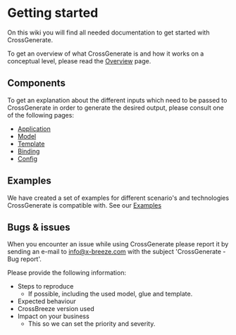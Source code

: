 # Getting started

On this wiki you will find all needed documentation to get started with CrossGenerate.

To get an overview of what CrossGenerate is and how it works on a conceptual level, please read the [Overview](./Overview) page.

## Components
To get an explanation about the different inputs which need to be passed to CrossGenerate in order to generate the desired output, please consult one of the following pages:

- [Application](./Application/CommandLine)
- [Model](./Model)
- [Template](./Template)
- [Binding](./Binding)
- [Config](./Config)

## Examples
We have created a set of examples for different scenario's and technologies CrossGenerate is compatible with.
See our [Examples](./Examples)

## Bugs & issues
When you encounter an issue while using CrossGenerate please report it by sending an e-mail to [info@x-breeze.com](mailto:info@x-breeze.com?SUBJECT=CrossGenerate%20-%20Bug%20report) with the subject 'CrossGenerate - Bug report'.

Please provide the following information:

- Steps to reproduce
    - If possible, including the used model, glue and template.
- Expected behaviour
- CrossBreeze version used
- Impact on your business
    - This so we can set the priority and severity.